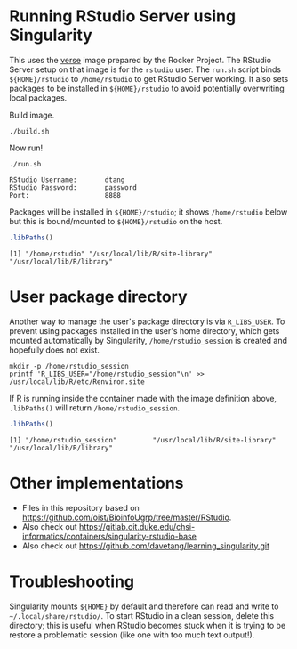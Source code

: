 # Running RStudio Server using Singularity

This uses the [verse](https://rocker-project.org/images/versioned/rstudio.html)
image prepared by the Rocker Project. The RStudio Server setup on that image is
for the `rstudio` user. The `run.sh` script binds `${HOME}/rstudio` to
`/home/rstudio` to get RStudio Server working. It also sets packages to be
installed in `${HOME}/rstudio` to avoid potentially overwriting local packages.

Build image.

```console
./build.sh
```

Now run!

```console
./run.sh
```
```
RStudio Username:       dtang
RStudio Password:       password
Port:                   8888
```

Packages will be installed in `${HOME}/rstudio`; it shows `/home/rstudio` below
but this is bound/mounted to `${HOME}/rstudio` on the host.

```r
.libPaths()
```
```
[1] "/home/rstudio" "/usr/local/lib/R/site-library" "/usr/local/lib/R/library"
```

# User package directory

Another way to manage the user's package directory is via `R_LIBS_USER`. To prevent using packages installed in the user's home directory, which gets mounted automatically by Singularity, `/home/rstudio_session` is created and hopefully does not exist.

```
mkdir -p /home/rstudio_session
printf 'R_LIBS_USER="/home/rstudio_session"\n' >> /usr/local/lib/R/etc/Renviron.site
```

If R is running inside the container made with the image definition above, `.libPaths()` will return `/home/rstudio_session`.

```r
.libPaths()
```
```
[1] "/home/rstudio_session"         "/usr/local/lib/R/site-library" "/usr/local/lib/R/library"
```

# Other implementations

* Files in this repository based on <https://github.com/oist/BioinfoUgrp/tree/master/RStudio>.
* Also check out <https://gitlab.oit.duke.edu/chsi-informatics/containers/singularity-rstudio-base>
* Also check out <https://github.com/davetang/learning_singularity.git>

# Troubleshooting

Singularity mounts `${HOME}` by default and therefore can read and write to `~/.local/share/rstudio/`. To start RStudio in a clean session, delete this directory; this is useful when RStudio becomes stuck when it is trying to be restore a problematic session (like one with too much text output!).
